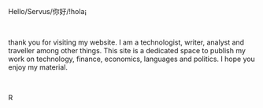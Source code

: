 Hello/Servus/你好/!hola¡

<br />

thank you for visiting my website. I am a technologist, writer, analyst and
traveller among other things. This site is a dedicated space to publish my
work on technology, finance, economics, languages and politics. I hope you
enjoy my material.

<br />

R

